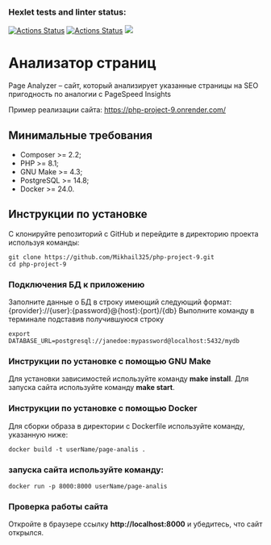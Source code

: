 
### Hexlet tests and linter status:
[![Actions Status](https://github.com/Mikhail325/php-project-9/workflows/hexlet-check/badge.svg)](https://github.com/Mikhail325/php-project-9/actions)
[![Actions Status](https://github.com/Mikhail325/php-project-9/actions/workflows/github-actions.yml/badge.svg)](https://github.com/Mikhail325/php-project-9/actions)
<a href="https://codeclimate.com/github/Mikhail325/php-project-9/maintainability"><img src="https://api.codeclimate.com/v1/badges/a7e2b5652b577e578ee8/maintainability" /></a>

# Анализатор страниц
Page Analyzer – сайт, который анализирует указанные страницы на SEO пригодность по аналогии с PageSpeed Insights

Пример реализации сайта: https://php-project-9.onrender.com/

## Минимальные требования
* Composer >= 2.2;
* PHP >= 8.1;
* GNU Make >= 4.3;
* PostgreSQL >= 14.8;
* Docker >= 24.0.


## Инструкции по установке

С клонируйте репозиторий с GitHub и перейдите в директорию проекта используя команды:
```
git clone https://github.com/Mikhail325/php-project-9.git
cd php-project-9
```
### Подключения БД к приложению

Заполните данные о БД в строку имеющий следующий формат:
{provider}://{user}:{password}@{host}:{port}/{db}
Выполните команду в терминале подставив получившуюся строку
```
export DATABASE_URL=postgresql://janedoe:mypassword@localhost:5432/mydb
```

### Инструкции по установке c помощью GNU Make

Для установки зависимостей используйте команду **make install**.
Для запуска сайта используйте команду **make start**.

### Инструкции по установке c помощью Docker

Для сборки образа в директории с Dockerfile используйте команду, указанную ниже:
```
docker build -t userName/page-analis .
```

### запуска сайта используйте команду:
```
docker run -p 8000:8000 userName/page-analis
```
### Проверка работы сайта

Откройте в браузере ссылку **http://localhost:8000** и убедитесь, что сайт открылся.
